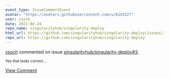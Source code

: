 ```yaml
---
event_type: IssueCommentEvent
avatar: "https://avatars.githubusercontent.com/u/814322?"
user: vsoch
date: 2021-04-24
repo_name: singularityhub/singularity-deploy
html_url: https://github.com/singularityhub/singularity-deploy/issues/3
repo_url: https://github.com/singularityhub/singularity-deploy
---
```


<a href='https://github.com/vsoch' target='_blank'>vsoch</a> commented on issue <a href='https://github.com/singularityhub/singularity-deploy/issues/3' target='_blank'>singularityhub/singularity-deploy#3</a>.

<small>Yes that looks correct....</small>

<a href='https://github.com/singularityhub/singularity-deploy/issues/3' target='_blank'>View Comment</a>